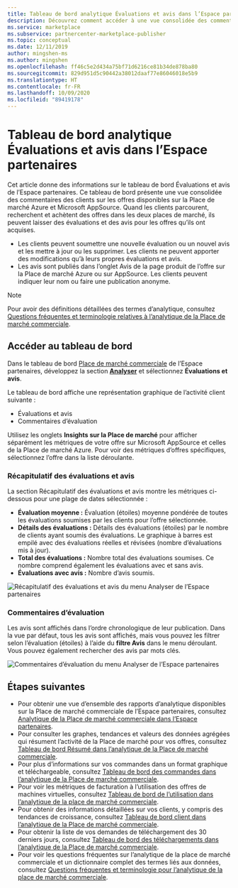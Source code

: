 ```yaml
---
title: Tableau de bord analytique Évaluations et avis dans l’Espace partenaires
description: Découvrez comment accéder à une vue consolidée des commentaires des clients sur vos offres disponibles sur la Place de marché Azure et dans Microsoft AppSource.
ms.service: marketplace
ms.subservice: partnercenter-marketplace-publisher
ms.topic: conceptual
ms.date: 12/11/2019
author: mingshen-ms
ms.author: mingshen
ms.openlocfilehash: ff46c5e2d434a75bf71d6216ce81b34de878ba80
ms.sourcegitcommit: 829d951d5c90442a38012daaf77e86046018e5b9
ms.translationtype: HT
ms.contentlocale: fr-FR
ms.lasthandoff: 10/09/2020
ms.locfileid: "89419178"
---
```

# <a name="ratings--reviews-analytics-dashboard-in-partner-center"></a>Tableau de bord analytique Évaluations et avis dans l’Espace partenaires

Cet article donne des informations sur le tableau de bord Évaluations et avis de l’Espace partenaires. Ce tableau de bord présente une vue consolidée des commentaires des clients sur les offres disponibles sur la Place de marché Azure et Microsoft AppSource. Quand les clients parcourent, recherchent et achètent des offres dans les deux places de marché, ils peuvent laisser des évaluations et des avis pour les offres qu’ils ont acquises.

- Les clients peuvent soumettre une nouvelle évaluation ou un nouvel avis et les mettre à jour ou les supprimer. Les clients ne peuvent apporter des modifications qu’à leurs propres évaluations et avis.  
- Les avis sont publiés dans l’onglet Avis de la page produit de l’offre sur la Place de marché Azure ou sur AppSource. Les clients peuvent indiquer leur nom ou faire une publication anonyme.  

>[!NOTE]
> Pour avoir des définitions détaillées des termes d’analytique, consultez [Questions fréquentes et terminologie relatives à l’analytique de la Place de marché commerciale](./faq-terminology.md).

## <a name="access-the-dashboard"></a>Accéder au tableau de bord

Dans le tableau de bord [Place de marché commerciale](https://partner.microsoft.com/dashboard/commercial-marketplace/overview) de l’Espace partenaires, développez la section **[Analyser](https://partner.microsoft.com/dashboard/commercial-marketplace/analytics/summary)** et sélectionnez **Évaluations et avis**.

Le tableau de bord affiche une représentation graphique de l’activité client suivante :

- Évaluations et avis  
- Commentaires d’évaluation

Utilisez les onglets **Insights sur la Place de marché** pour afficher séparément les métriques de votre offre sur Microsoft AppSource et celles de la Place de marché Azure. Pour voir des métriques d’offres spécifiques, sélectionnez l’offre dans la liste déroulante.

### <a name="ratings--reviews-summary"></a>Récapitulatif des évaluations et avis

La section Récapitulatif des évaluations et avis montre les métriques ci-dessous pour une plage de dates sélectionnée :

- **Évaluation moyenne :** Évaluation (étoiles) moyenne pondérée de toutes les évaluations soumises par les clients pour l’offre sélectionnée.
- **Détails des évaluations :** Détails des évaluations (étoiles) par le nombre de clients ayant soumis des évaluations. Le graphique à barres est empilé avec des évaluations réelles et révisées (nombre d’évaluations mis à jour).
- **Total des évaluations :** Nombre total des évaluations soumises. Ce nombre comprend également les évaluations avec et sans avis.
- **Évaluations avec avis :** Nombre d’avis soumis.

![Récapitulatif des évaluations et avis du menu Analyser de l’Espace partenaires](./media/analyze-ratings-summary.png)

### <a name="review-comments"></a>Commentaires d’évaluation

Les avis sont affichés dans l’ordre chronologique de leur publication. Dans la vue par défaut, tous les avis sont affichés, mais vous pouvez les filtrer selon l’évaluation (étoiles) à l’aide du **filtre Avis** dans le menu déroulant. Vous pouvez également rechercher des avis par mots clés.  

![Commentaires d’évaluation du menu Analyser de l’Espace partenaires](./media/analyze-reviews.png)

## <a name="next-steps"></a>Étapes suivantes

- Pour obtenir une vue d’ensemble des rapports d’analytique disponibles sur la Place de marché commerciale de l’Espace partenaires, consultez [Analytique de la Place de marché commerciale dans l’Espace partenaires](./analytics.md).
- Pour consulter les graphes, tendances et valeurs des données agrégées qui résument l’activité de la Place de marché pour vos offres, consultez [Tableau de bord Résumé dans l’analytique de la Place de marché commerciale](./summary-dashboard.md).
- Pour plus d’informations sur vos commandes dans un format graphique et téléchargeable, consultez [Tableau de bord des commandes dans l’analytique de la Place de marché commerciale](./orders-dashboard.md).
- Pour voir les métriques de facturation à l’utilisation des offres de machines virtuelles, consultez [Tableau de bord de l’utilisation dans l’analytique de la place de marché commerciale](./usage-dashboard.md).
- Pour obtenir des informations détaillées sur vos clients, y compris des tendances de croissance, consultez [Tableau de bord client dans l’analytique de la Place de marché commerciale](./customer-dashboard.md).
- Pour obtenir la liste de vos demandes de téléchargement des 30 derniers jours, consultez [Tableau de bord des téléchargements dans l’analytique de la Place de marché commerciale](./downloads-dashboard.md).
- Pour voir les questions fréquentes sur l’analytique de la place de marché commerciale et un dictionnaire complet des termes liés aux données, consultez [Questions fréquentes et terminologie pour l’analytique de la place de marché commerciale](./faq-terminology.md).
